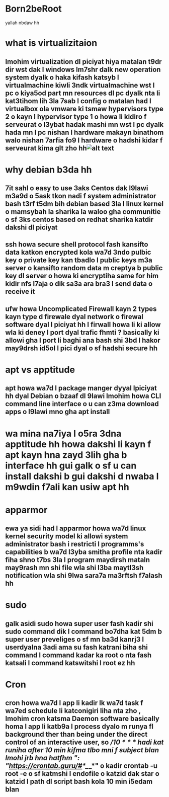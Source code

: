 # Born2beRoot
yallah nbdaw hh
# what is virtualizitaion
## lmohim virtualization dl piciyat hiya matalan t9dr dir wst dak l windows lm7shr dalk new operation system dyalk o haka kifash katsyb l virtualmachine kiwli 3ndk virtualmachine wst l pc o kiya5od part mn resources dl pc dyalk nta li kat3tihom lih 3la 7sab l config o matalan had l virtualbox ola vmware ki tsmaw hypervisors type 2 o kayn l hypervisor type 1 o howa li kidiro f serveurat o l3ybat hadak mashi mn wst l pc dyalk hada mn l pc nishan l hardware makayn binathom walo nishan 7arfia fo9 l hardware o hadshi kidar f serveurat kima glt zho hh![alt text](https://www.serverwatch.com/wp-content/uploads/2020/09/what-is-a-hypervisor-server_5f5ed47e2d2aa.jpeg)
# why debian b3da hh
## 7it sahl o easy to use 3aks Centos dak l9lawi m3a9d o 5ask tkon nadi f system administrator bash t3rf t5dm bih debian based 3la l linux kernel o mamsybah la sharika la waloo gha communitie o sf 3ks centos based on redhat sharika katdir dakshi dl piciyat 
## ssh howa secure shell protocol fash kansifto data katkon encrypted kola wa7d 3ndo pulbic key o private key kan tbadlo l public keys m3a server o kansifto random data m creptya b public key dl server o howa ki encryptiha same for him kidir nfs l7aja o dik sa3a ara bra3 l send data o receive it 
## ufw howa Uncomplicated Firewall kayn 2 types kayn type d firewale dyal network o firewal software dyal l piciyat hh l firwall howa li ki allow wla ki deney l port dyal trafic fhmti ? basically ki allowi gha l port li baghi ana bash shi 3bd l hakor may9drsh id5ol l pici dyal o sf hadshi secure hh

# apt vs apptitude
## apt howa wa7d l package manger dyyal lpiciyat hh dyal Debian o bzaaf dl 9lawi lmohim howa CLI command line interface o u can z3ma download apps o l9lawi mno gha apt install <smiya hh> 
# wa mina na7iya l o5ra 3dna apptitude hh howa dakshi li kayn f apt kayn hna zayd 3lih gha b interface hh gui galk o sf u can install dakshi b gui dakshi d nwaba l m9wdin f7ali kan usiw apt hh
 
 # apparmor
 ## ewa ya sidi had l apparmor howa wa7d linux kernel security model ki allowi system administrator bash i restricti l programms's capabilities b wa7d l3yba smitha profile nta kadir fiha shno t7bs 3la l program maydirsh mataln may9rash mn shi file wla shi l3ba maytl3sh notification wla shi 9lwa sara7a ma3rftsh f7alash hh 

# sudo
## galk asidi sudo howa super user fash kadir shi sudo command dik l command bo7dha kat 5dm b super user preveliges o sf mn ba3d kanrj3 l userdyalna 3adi ama su fash katrani biha shi command l command kadar ka root o nta fash katsali l command katswitshi l root ez hh 

# Cron
## cron howa wa7d l app li kadir lk wa7d task f wa7ed schedule li katconigiri liha nta zho , lmohim cron katsma Daemon software basically homa l app li katb9a l process dyalo m runya fl background ther than being under the direct control of an interactive user, so */10 * * * hadi kat runiha after 10 min kifma tlbo mni f subject blan lmohi jrb hna hatfhm ": "https://crontab.guru/#*_*_*_*_*" o kadir crontab -u root -e o sf katmshi l endofile o katzid dak star o katzid l path dl script bash kola 10 min i5edam blan

